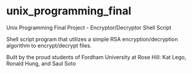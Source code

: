 # unix_programming_final
Unix Programming Final Project - Encryptor/Decryptor Shell Script

Shell script program that utilizes a simple RSA encryption/decryption algorithm to encrypt/decrypt files.

Built by the proud students of Fordham University at Rose Hill: Kat Lego, Ronald Hung, and Saul Soto
